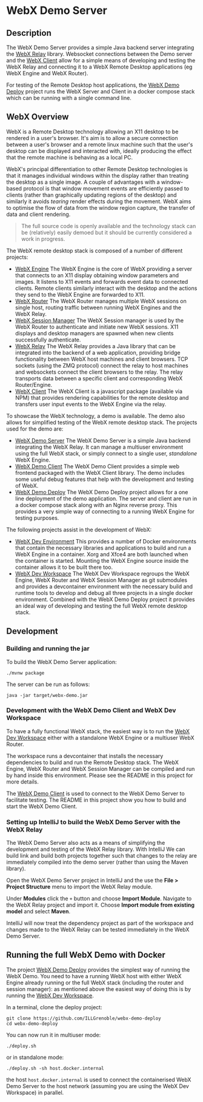 # WebX Demo Server

## Description

The WebX Demo Server provides a simple Java backend server integrating the [WebX Relay](https://github.com/ILLGrenoble/webx-relay) library. Websocket connections between the Demo server and the [WebX Client](https://github.com/ILLGrenoble/webx-client) allow for a simple means of developing and testing the WebX Relay and connecting it to a WebX Remote Desktop applications (eg WebX Engine and WebX Router).

For testing of the Remote Desktop host applications, the [WebX Demo Deploy](https://github.com/ILLGrenoble/webx-demo-deploy) project runs the WebX Server and Client in a docker compose stack which can be running with a single command line.

## WebX Overview

WebX is a Remote Desktop technology allowing an X11 desktop to be rendered in a user's browser. It's aim is to allow a secure connection between a user's browser and a remote linux machine such that the user's desktop can be displayed and interacted with, ideally producing the effect that the remote machine is behaving as a local PC.

WebX's principal differentiation to other Remote Desktop technologies is that it manages individual windows within the display rather than treating the desktop as a single image. A couple of advantages with a window-based protocol is that window movement events are efficiently passed to clients (rather than graphically updating regions of the desktop) and similarly it avoids <em>tearing</em> render effects during the movement. WebX aims to optimise the flow of data from the window region capture, the transfer of data and client rendering.

> The full source code is openly available and the technology stack can be (relatively) easily demoed but it should be currently considered a work in progress.

The WebX remote desktop stack is composed of a number of different projects:
- [WebX Engine](https://github.com/ILLGrenoble/webx-engine) The WebX Engine is the core of WebX providing a server that connects to an X11 display obtaining window parameters and images. It listens to X11 events and forwards event data to connected clients. Remote clients similarly interact with the desktop and the actions they send to the WebX Engine are forwarded to X11.
- [WebX Router](https://github.com/ILLGrenoble/webx-router) The WebX Router manages multiple WebX sessions on single host, routing traffic between running WebX Engines and the WebX Relay.
- [WebX Session Manager](https://github.com/ILLGrenoble/webx-session-manager) The WebX Session manager is used by the WebX Router to authenticate and initiate new WebX sessions. X11 displays and desktop managers are spawned when new clients successfully authenticate.
- [WebX Relay](https://github.com/ILLGrenoble/webx-relay) The WebX Relay provides a Java library that can be integrated into the backend of a web application, providing bridge functionality between WebX host machines and client browsers. TCP sockets (using the ZMQ protocol) connect the relay to host machines and websockets connect the client browsers to the relay. The relay transports data between a specific client and corresponding WebX Router/Engine.
- [WebX Client](https://github.com/ILLGrenoble/webx-client) The WebX Client is a javascript package (available via NPM) that provides rendering capabilities for the remote desktop and transfers user input events to the WebX Engine via the relay.

To showcase the WebX technology, a demo is available. The demo also allows for simplified testing of the WebX remote desktop stack. The projects used for the demo are:
- [WebX Demo Server](https://github.com/ILLGrenoble/webx-demo-server) The WebX Demo Server is a simple Java backend integrating the WebX Relay. It can manage a multiuser environment using the full WebX stack, or simply connect to a single user, <em>standalone</em> WebX Engine.
- [WebX Demo Client](https://github.com/ILLGrenoble/webx-demo-client) The WebX Demo Client provides a simple web frontend packaged with the WebX Client library. The demo includes some useful debug features that help with the development and testing of WebX.
- [WebX Demo Deploy](https://github.com/ILLGrenoble/webx-demo-deploy) The WebX Demo Deploy project allows for a one line deployment of the demo application. The server and client are run in a docker compose stack along with an Nginx reverse proxy. This provides a very simple way of connecting to a running WebX Engine for testing purposes.

The following projects assist in the development of WebX:
- [WebX Dev Environment](https://github.com/ILLGrenoble/webx-dev-env) This provides a number of Docker environments that contain the necessary libraries and applications to build and run a WebX Engine in a container. Xorg and Xfce4 are both launched when the container is started. Mounting the WebX Engine source inside the container allows it to be built there too.
- [WebX Dev Workspace](https://github.com/ILLGrenoble/webx-dev-workspace) The WebX Dev Workspace regroups the WebX Engine, WebX Router and WebX Session Manager as git submodules and provides a devcontainer environment with the necessary build and runtime tools to develop and debug all three projects in a single docker environment. Combined with the WebX Demo Deploy project it provides an ideal way of developing and testing the full WebX remote desktop stack.

## Development

### Building and running the jar

To build the WebX Demo Server application:

```
./mvnw package
```

The server can be run as follows:

```
java -jar target/webx-demo.jar
```

### Development with the WebX Demo Client and WebX Dev Workspace

To have a fully functional WebX stack, the easiest way is to run the [WebX Dev Workspace](https://github.com/ILLGrenoble/webx-dev-workspace) either with a standalone WebX Engine or a multiuser WebX Router.

The workspace runs a devcontainer that installs the necessary dependencies to build and run the Remote Desktop stack. The WebX Engine, WebX Router and WebX Session Manager can be compiled and run by hand inside this environment. Please see the README in this project for more details.

The [WebX Demo Client](https://github.com/ILLGrenoble/webx-demo-client) is used to connect to the WebX Demo Server to facilitate testing. The README in this project show you how to build and start the WebX Demo Client.

### Setting up IntelliJ to build the WebX Demo Server with the WebX Relay

The WebX Demo Server also acts as a means of simplifying the development and testing of the WebX Relay library. With IntelliJ We can build link and build both projects together such that changes to the relay are immediately compiled into the demo server (rather than using the Maven library).

Open the WebX Demo Server project in IntelliJ and the use the <b>File > Project Structure</b> menu to import the WebX Relay module.

Under <b>Modules</b> click the `+` button and choose <b>Import Module</b>. Navigate to the WebX Relay project and import it. Choose <b>Import module from existing model</b> and select <b>Maven</b>.

IntelliJ will now treat the dependency project as part of the workspace and changes made to the WebX Relay can be tested immediately in the WebX Demo Server.

## Running the full WebX Demo with Docker

The project [WebX Demo Deploy](https://github.com/ILLGrenoble/webx-demo-deploy) provides the simplest way of running the WebX Demo. You need to have a running WebX host with either WebX Engine already running or the full WebX stack (including the router and session manager): as mentioned above the easiest way of doing this is by running the [WebX Dev Workspace](https://github.com/ILLGrenoble/webx-dev-workspace).

In a terminal, clone the deploy project:

```
git clone https://github.com/ILLGrenoble/webx-demo-deploy
cd webx-demo-deploy
```

You can now run it in multiuser mode:

```
./deploy.sh
```

or in standalone mode:

```
./deploy.sh -sh host.docker.internal
```

the host `host.docker.internal` is used to connect the containerised WebX Demo Server to the host network (assuming you are using the WebX Dev Workspace) in parallel. 
